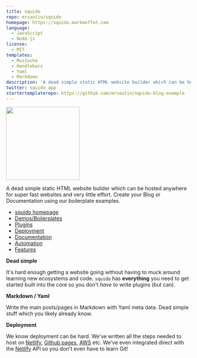 ```yaml
---
title: squido
repo: mrvautin/squido
homepage: https://squido.markmoffat.com
language:
  - JavaScript
  - Node.js
license:
  - MIT
templates:
  - Mustache
  - Handlebars
  - Yaml
  - Markdown
description: 'A dead simple static HTML website builder which can be hosted anywhere for super fast websites and very little effort. Create your Blog or Documentation using our boilerplate examples.'
twitter: squido_app
startertemplaterepo: https://github.com/mrvautin/squido-blog-example
---
```


<img src="https://raw.githubusercontent.com/mrvautin/squido/main/docs/images/squido.svg" width="200px" height="200px">

A dead simple static HTML website builder which can be hosted anywhere for super fast websites and very little effort. Create your Blog or Documentation using our boilerplate examples.

- [squido homepage](https://squido.markmoffat.com/)
- [Demos/Boilerplates](https://squido.markmoffat.com/demo-websites/)
- [Plugins](https://squido-docs.markmoffat.com/plugins/)
- [Deployment](https://squido-docs.markmoffat.com/deployment-and-hosting/)
- [Documentation](https://squido-docs.markmoffat.com/)
- [Automation](https://squido-docs.markmoffat.com/post-build-tasks/)
- [Features](https://squido.markmoffat.com/features/)

**Dead simple**

It's hard enough getting a website going without having to muck around learning new ecosystems and code. 
`squido` has **everything** you need to get started built into the core so you don't *have* to write plugins (but can). 

**Markdown / Yaml**

Write the main posts/pages in Markdown with Yaml meta data. Dead simple stuff which you likely already know.

**Deployment**

We know deployment can be hard. We've written all the steps needed to host on [Netlify](https://netlify.com), [Github pages](https://pages.github.com/), [AWS](https://console.aws.amazon.com/amplify/home) etc. 
We've even integrated direct with the [Netlify](https://netlify.com) API so you don't even have to learn Git! 
